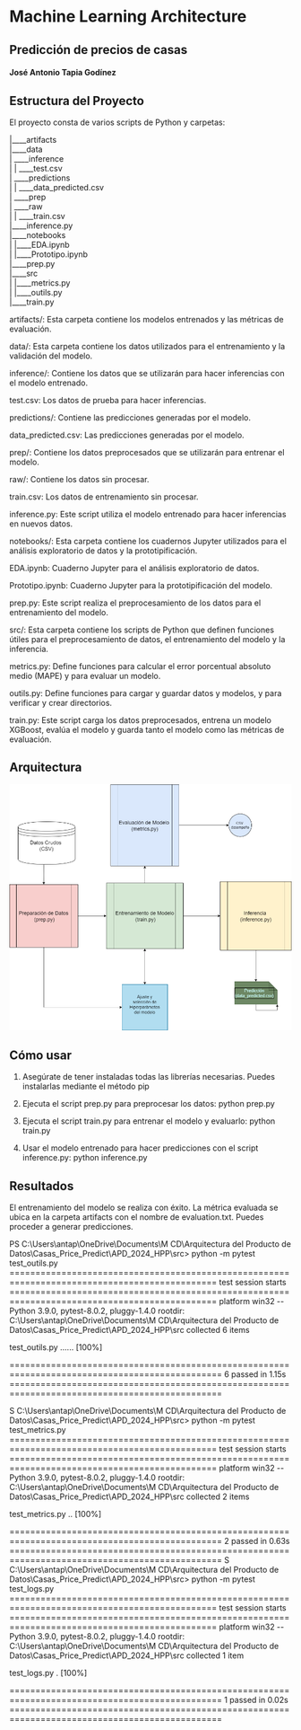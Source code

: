 # Machine Learning Architecture
## Predicción de precios de casas
#### José Antonio Tapia Godínez

## Estructura del Proyecto

El proyecto consta de varios scripts de Python y carpetas:


|____artifacts  
|____data  
| \____inference  
| | \____test.csv  
| \____predictions  
| | \____data_predicted.csv  
| \____prep  
| \____raw  
| | \____train.csv  
|____inference.py  
|____notebooks  
| |____EDA.ipynb  
| |____Prototipo.ipynb  
|____prep.py  
|____src  
| |____metrics.py  
| |____outils.py  
|____train.py  


artifacts/: Esta carpeta contiene los modelos entrenados y las métricas de evaluación.

data/: Esta carpeta contiene los datos utilizados para el entrenamiento y la validación del modelo.

inference/: Contiene los datos que se utilizarán para hacer inferencias con el modelo entrenado.

test.csv: Los datos de prueba para hacer inferencias.

predictions/: Contiene las predicciones generadas por el modelo.

data_predicted.csv: Las predicciones generadas por el modelo.

prep/: Contiene los datos preprocesados que se utilizarán para entrenar el modelo.

raw/: Contiene los datos sin procesar.

train.csv: Los datos de entrenamiento sin procesar.

inference.py: Este script utiliza el modelo entrenado para hacer inferencias en nuevos datos.

notebooks/: Esta carpeta contiene los cuadernos Jupyter utilizados para el análisis exploratorio de datos y la prototipificación.

EDA.ipynb: Cuaderno Jupyter para el análisis exploratorio de datos.

Prototipo.ipynb: Cuaderno Jupyter para la prototipificación del modelo.

prep.py: Este script realiza el preprocesamiento de los datos para el entrenamiento del modelo.

src/: Esta carpeta contiene los scripts de Python que definen funciones útiles para el preprocesamiento de datos, el entrenamiento del modelo y la inferencia.

metrics.py: Define funciones para calcular el error porcentual absoluto medio (MAPE) y para evaluar un modelo.

outils.py: Define funciones para cargar y guardar datos y modelos, y para verificar y crear directorios.

train.py: Este script carga los datos preprocesados, entrena un modelo XGBoost, evalúa el modelo y guarda tanto el modelo como las métricas de evaluación.

## Arquitectura
![Arquitectura del Producto de Datos](Images/Arquitectura.png)



## Cómo usar

1. Asegúrate de tener instaladas todas las librerías necesarias. Puedes instalarlas mediante el método pip


2. Ejecuta el script prep.py para preprocesar los datos:
python prep.py

3. Ejecuta el script train.py para entrenar el modelo y evaluarlo:
python train.py

3. Usar el modelo entrenado para hacer predicciones con el script inference.py:
python inference.py

## Resultados
El entrenamiento del modelo se realiza con éxito. La métrica evaluada se ubica en la carpeta artifacts con el nombre de evaluation.txt. Puedes proceder a generar predicciones.



PS C:\Users\antap\OneDrive\Documents\M CD\Arquitectura del Producto de Datos\Casas_Price_Predict\APD_2024_HPP\src> python -m pytest test_outils.py
============================================================================================== test session starts ==============================================================================================
platform win32 -- Python 3.9.0, pytest-8.0.2, pluggy-1.4.0
rootdir: C:\Users\antap\OneDrive\Documents\M CD\Arquitectura del Producto de Datos\Casas_Price_Predict\APD_2024_HPP\src
collected 6 items

test_outils.py ......                                                                                                                                                                                      [100%]

=============================================================================================== 6 passed in 1.15s ===============================================================================================

S C:\Users\antap\OneDrive\Documents\M CD\Arquitectura del Producto de Datos\Casas_Price_Predict\APD_2024_HPP\src> python -m pytest test_metrics.py
============================================================================================== test session starts ==============================================================================================
platform win32 -- Python 3.9.0, pytest-8.0.2, pluggy-1.4.0
rootdir: C:\Users\antap\OneDrive\Documents\M CD\Arquitectura del Producto de Datos\Casas_Price_Predict\APD_2024_HPP\src
collected 2 items

test_metrics.py ..                                                                                                                                                                                         [100%] 

=============================================================================================== 2 passed in 0.63s ===============================================================================================
S C:\Users\antap\OneDrive\Documents\M CD\Arquitectura del Producto de Datos\Casas_Price_Predict\APD_2024_HPP\src> python -m pytest test_logs.py
============================================================================================== test session starts ==============================================================================================
platform win32 -- Python 3.9.0, pytest-8.0.2, pluggy-1.4.0
rootdir: C:\Users\antap\OneDrive\Documents\M CD\Arquitectura del Producto de Datos\Casas_Price_Predict\APD_2024_HPP\src
collected 1 item                                                                                                                                                                                                  

test_logs.py .                                                                                                                                                                                             [100%]

=============================================================================================== 1 passed in 0.02s ===============================================================================================